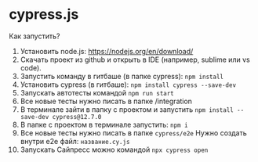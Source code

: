 # cypress.js

Как запустить?
1. Установить node.js: https://nodejs.org/en/download/
2. Скачать проект из github и открыть в IDE (например, sublime или vs code).
3. Запустить команду в гитбаше (в папке cypress): `npm install`
4. Установить cypress (в гитбаше): `npm install cypress --save-dev`
6. Запускать автотесты командой `npm run start` 
7. Все новые тесты нужно писать в папке /integration
4. В терминале зайти в папку с проектом и запустить
 `npm install --save-dev cypress@12.7.0`
5. В папке с проектом в терминале запустить: `npm i`
6. Все новые тесты нужно писать в папке `cypress/e2e`
Нужно создать внутри e2e файл: `название.cy.js`
7. Запускать Сайпресс можно командой  `npx cypress open`
